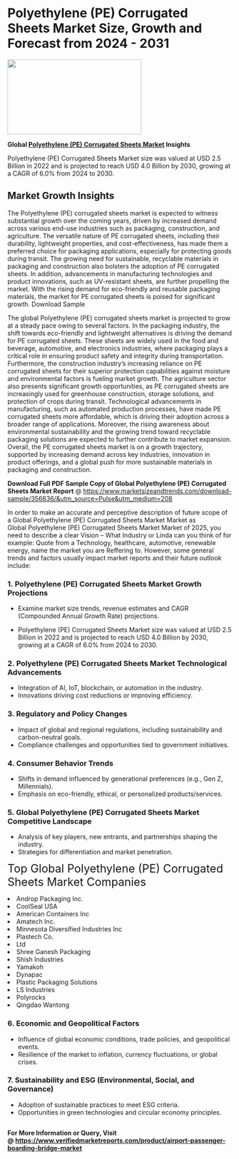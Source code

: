 <H1>Polyethylene (PE) Corrugated Sheets Market Size, Growth and Forecast from 2024 - 2031</H1><img class="aligncenter size-medium wp-image-584254" src="https://thirdeyenews.in/wp-content/uploads/2024/09/Global-Market-Research-300x168.jpeg" alt="" width="300" height="168" /><p><strong>Global&nbsp;<a href="https://www.marketsizeandtrends.com/download-sample/356836/&amp;utm_source=Pulse&amp;utm_medium=208">Polyethylene (PE) Corrugated Sheets Market</a> Insights</strong></p><p>Polyethylene (PE) Corrugated Sheets Market size was valued at USD 2.5 Billion in 2022 and is projected to reach USD 4.0 Billion by 2030, growing at a CAGR of 6.0% from 2024 to 2030.</p><p><h2>Market Growth Insights</h2> The Polyethylene (PE) corrugated sheets market is expected to witness substantial growth over the coming years, driven by increased demand across various end-use industries such as packaging, construction, and agriculture. The versatile nature of PE corrugated sheets, including their durability, lightweight properties, and cost-effectiveness, has made them a preferred choice for packaging applications, especially for protecting goods during transit. The growing need for sustainable, recyclable materials in packaging and construction also bolsters the adoption of PE corrugated sheets. In addition, advancements in manufacturing technologies and product innovations, such as UV-resistant sheets, are further propelling the market. With the rising demand for eco-friendly and reusable packaging materials, the market for PE corrugated sheets is poised for significant growth. Download Sample <p>The global Polyethylene (PE) corrugated sheets market is projected to grow at a steady pace owing to several factors. In the packaging industry, the shift towards eco-friendly and lightweight alternatives is driving the demand for PE corrugated sheets. These sheets are widely used in the food and beverage, automotive, and electronics industries, where packaging plays a critical role in ensuring product safety and integrity during transportation. Furthermore, the construction industry’s increasing reliance on PE corrugated sheets for their superior protection capabilities against moisture and environmental factors is fueling market growth. The agriculture sector also presents significant growth opportunities, as PE corrugated sheets are increasingly used for greenhouse construction, storage solutions, and protection of crops during transit. Technological advancements in manufacturing, such as automated production processes, have made PE corrugated sheets more affordable, which is driving their adoption across a broader range of applications. Moreover, the rising awareness about environmental sustainability and the growing trend toward recyclable packaging solutions are expected to further contribute to market expansion. Overall, the PE corrugated sheets market is on a growth trajectory, supported by increasing demand across key industries, innovation in product offerings, and a global push for more sustainable materials in packaging and construction. </p><p><span class=""><strong>Download Full PDF Sample Copy of Global Polyethylene (PE) Corrugated Sheets Market Report</strong> @ <a href="https://www.marketsizeandtrends.com/download-sample/356836/&amp;utm_source=Pulse&amp;utm_medium=208" target="_blank">https://www.marketsizeandtrends.com/download-sample/356836/&amp;utm_source=Pulse&amp;utm_medium=208</a></span></p><p>In order to make an accurate and perceptive description of future scope of a Global&nbsp;Polyethylene (PE) Corrugated Sheets Market Market as Global&nbsp;Polyethylene (PE) Corrugated Sheets Market Market of 2025, you need to describe a clear Vision &ndash; What Industry or Linda can you think of for example: Quote from a Technology, healthcare, automotive, renewable energy, name the market you are Reffering to. However, some general trends and factors usually impact market reports and their future outlook include:</p><h3>1.&nbsp;<strong>Polyethylene (PE) Corrugated Sheets Market Growth Projections</strong></h3><ul><li>Examine market size trends, revenue estimates and CAGR (Compounded Annual Growth Rate) projections.</li><li><p>Polyethylene (PE) Corrugated Sheets Market size was valued at USD 2.5 Billion in 2022 and is projected to reach USD 4.0 Billion by 2030, growing at a CAGR of 6.0% from 2024 to 2030.</p></li></ul><h3>2.&nbsp;<strong>Polyethylene (PE) Corrugated Sheets Market Technological Advancements</strong></h3><ul><li>Integration of AI, IoT, blockchain, or automation in the industry.</li><li>Innovations driving cost reductions or improving efficiency.</li></ul><h3>3.&nbsp;<strong>Regulatory and Policy Changes</strong></h3><ul><li>Impact of global and regional regulations, including sustainability and carbon-neutral goals.</li><li>Compliance challenges and opportunities tied to government initiatives.</li></ul><h3>4.&nbsp;<strong>Consumer Behavior Trends</strong></h3><ul><li>Shifts in demand influenced by generational preferences (e.g., Gen Z, Millennials).</li><li>Emphasis on eco-friendly, ethical, or personalized products/services.</li></ul><h3>5.&nbsp;<strong>Global Polyethylene (PE) Corrugated Sheets Market Competitive Landscape</strong></h3><ul><li>Analysis of key players, new entrants, and partnerships shaping the industry.</li><li>Strategies for differentiation and market penetration.</li></ul><p data-pm-slice="1 1 []"><span style="color: inherit; font-family: inherit; font-size: 25px;">Top Global Polyethylene (PE) Corrugated Sheets Market Companies</span></p><div class="" data-test-id=""><p><li>Androp Packaging Inc.</li><li> CoolSeal USA</li><li> American Containers Inc</li><li> Amatech Inc.</li><li> Minnesota Diversified Industries Inc</li><li> Plastech Co.</li><li> Ltd</li><li> Shree Ganesh Packaging</li><li> Shish Industries</li><li> Yamakoh</li><li> Dynapac</li><li> Plastic Packaging Solutions</li><li> LS Industries</li><li> Polyrocks</li><li> Qingdao Wantong</li></p></div><h3>6.&nbsp;<strong>Economic and Geopolitical Factors</strong></h3><ul><li>Influence of global economic conditions, trade policies, and geopolitical events.</li><li>Resilience of the market to inflation, currency fluctuations, or global crises.</li></ul><h3>7.&nbsp;<strong>Sustainability and ESG (Environmental, Social, and Governance)</strong></h3><ul><li>Adoption of sustainable practices to meet ESG criteria.</li><li>Opportunities in green technologies and circular economy principles.</li></ul><h2><strong style="font-size: 14px;">For More Information or Query, Visit @&nbsp;</strong><a style="background-color: #ffffff; font-size: 14px;" href="https://www.marketsizeandtrends.com/report/polyethylene-pe-corrugated-sheets-market/" target="_blank">https://www.verifiedmarketreports.com/product/airport-passenger-boarding-bridge-market</a></h2>
